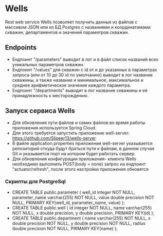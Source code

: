 # Wells
Rest web service Wells позволяет получить данные из файлов с массивом JSON или из БД Postgres с названиями и координатамами скважин,
департаментов и значений параметров скважин. 

## Endpoints 
- Ендпоинт "/parameters" выводит в лог и в файл список названий всех уникальных параметров скважин.
- Ендпоинт "/values" для скважин с id от и до указанных в параметрах запроса (или от 10 до 30 id по умолчанию) выводит в лог название скважины, 
а также название и минимальное, максимальное и среднее арифметическое значения каждого параметра.
- Ендпоинт "/departments" выводит в лог название скважины и её принадлежность к месторождению.

## Запуск сервиса Wells
- Для обновления пути файлов и самих файлов во время работы приложения используется Spring Cloud.
- Для этого требуется запустить приложение well-server: https://github.com/Slipeer13/wells-server
- В файле application.properties приложения well-server указывается репозиторий откуда будут браться пути к файлам, в данном случае Git и указывается порт на котором
будет работать сервер.
- Для обновления конфигурации приложения- клиента Wells необходимо выполнить POST(body = none) запрос на ендпоинт "actuator/refresh", 
после этого настройки приложения обновятся 
### Скрипты для PostgreSql
- CREATE TABLE public.parameter
(
    well_id integer NOT NULL,
    parameter_name varchar(255) NOT NULL,
    value double precision NOT NULL,
	PRIMARY KEY(well_id, parameter_name, value)
);
- CREATE TABLE public.well
(
    id integer NOT NULL,
    name varchar(255) NOT NULL,
    x double precision,
    y double precision,
	PRIMARY KEY(id)
);
- CREATE TABLE public.department
(
    name varchar(255) NOT NULL,
    x double precision NOT NULL,
    y double precision NOT NULL,
    radius double precision NOT NULL,
	PRIMARY KEY(name)
);
